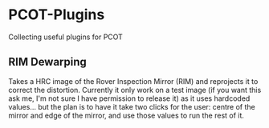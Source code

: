 # PCOT-Plugins
Collecting useful plugins for PCOT

## RIM Dewarping
Takes a HRC image of the Rover Inspection Mirror (RIM) and reprojects it to correct the distortion. Currently it only work on a test image (if you want this ask me, I'm not sure I have permission to release it) as it uses hardcoded values... but the plan is to have it take two clicks for the user: centre of the mirror and edge of the mirror, and use those values to run the rest of it.
